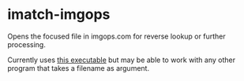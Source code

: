 # imatch-imgops
Opens the focused file in imgops.com for reverse lookup or further processing.

Currently uses [this executable](https://github.com/dogancelik/imgops/releases) but may be able to work with any other program that takes a filename as argument.
